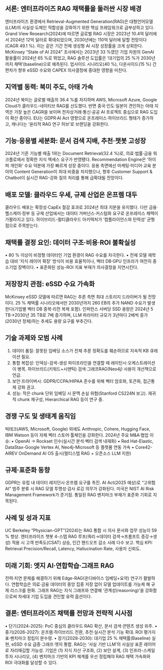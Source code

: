 ## 서론: 엔터프라이즈 RAG 채택률을 둘러싼 시장 배경
엔터프라이즈 환경에서 Retrieval-Augmented Generation(RAG)은 대형언어모델(LLM)의 사실성·도메인 적합성을 강화하기 위한 핵심 프레임워크로 급부상하고 있다. Grand View Research(2024)에 따르면 글로벌 RAG 시장은 2023년 10.4억 달러에서 2024년 12억 달러로 확대되었으며, 2030년에는 110억 달러에 달할 전망이다(CAGR 49.1 %). 이는 같은 기간 전체 생성형 AI 시장 성장률을 크게 상회한다. McKinsey “State of AI 2024” 조사에서는 2023년 33 %였던 기업 차원의 GenAI 활용률이 2024년 65 %로 뛰었고, RAG 솔루션 도입률은 ‘대기업의 25 %가 2030년까지 채택’(baseline)으로 예측된다. 업사이드 시나리오(40 %), 다운사이드(15 %) 간 편차가 향후 eSSD 수요와 CAPEX 의사결정에 중대한 영향을 미친다.

## 지역별 동력: 북미 주도, 아태 가속
2024년 북미는 글로벌 매출의 36.4 %를 차지하며 AWS, Microsoft Azure, Google Cloud가 클라우드-네이티브 RAG를 선도했다. 반면 중국·인도·일본이 견인하는 아태 지역은 가장 높은 CAGR을 보이며 전자상거래·통신·공공 AI 프로젝트 중심으로 RAG 도입이 확산 중이다. EU는 GDPR·AI Act 영향으로 온프레미스·하이브리드 형태가 증가하고, 캐나다는 ‘윤리적 RAG 연구 허브’로 브랜딩을 강화한다.

## 기능·응용별 세분화: 문서 검색 지배, 추천·챗봇 고성장
2024년 기준 기능별 매출 1위는 Document Retrieval(32.4 %)로, 의료·법률·금융 워크플로에서 정확한 지식 액세스 요구가 반영됐다. Recommendation Engine은 ‘하이퍼 개인화’ 수요 덕분에 가장 빠르게 성장 중이다. 응용 측면에선 마케팅·미디어·교육 분야의 Content Generation이 최대 비중을 차지했으나, 향후 Customer Support & Chatbot이 실시간 RAG-강화 질의 처리를 통해 급확대될 전망이다.

## 배포 모델: 클라우드 우세, 규제 산업은 온프렘 대두
클라우드 배포는 확장성·CapEx 절감 효과로 2024년 최대 지분을 유지했다. 다만 금융·헬스케어·정부 등 규제 산업에서는 데이터 거버넌스·커스텀화 요구로 온프레미스 채택이 가팔라지고 있다. 하이브리드-멀티클라우드 아키텍처가 ‘컴플라이언스와 탄력성’ 균형점으로 주목받는다.

## 채택률 결정 요인: 데이터 구조·비용·ROI 불확실성
• 80 % 이상이 비정형 데이터인 기업 환경이 RAG 수요를 자극한다.
• 전체 모델 재학습 대비 ‘지식 레이어 확장’ 방식이 비용 효율적이나, 벡터 DB·GPU 인프라가 여전히 중소기업 장벽이다.
• 표준화된 성능-ROI 지표 부재가 의사결정을 지연시킨다.

## 저장장치 관점: eSSD 수요 가속화
McKinsey eSSD 모델에 따르면 RAG는 추론 측면 최대 스토리지 드라이버가 될 전망이다. 25 % 채택률 시나리오에서만 2030년까지 260 EB의 추가 NAND 수요가 발생한다(기업별 벡터 DB 중복·리전 복제 포함). 인퍼런스 서버당 SSD 용량은 2024년 5 TB→2030년 35 TB로 7배 증가하며, LLM 파라미터 규모가 3년마다 2배씩 증가(2030년 정체)하는 추세도 용량 요구를 부추긴다.

## 기술 과제와 모범 사례
1) 데이터 품질: 잘못된 임베딩 소스가 전체 추론 정확도를 훼손하므로 지속적 KB 큐레이션 필요.
2) 통합 복잡성: 인덱싱-검색-생성 파이프라인을 연결할 때 레이턴시·오케스트레이션이 병목. 하이브리드(키워드+시맨틱) 검색·그래프RAG(Neo4j) 사용이 개선책으로 언급.
3) 보안·프라이버시: GDPR/CCPA/HIPAA 준수를 위해 벡터 암호화, 토큰화, 접근통제 강화 권고.
4) 성능: 작은 chunk 단위 임베딩 시 문맥 손실 위험(Stanford CS224N 보고). 재귀적 chunk 재구성, Hierarchical RAG 등이 연구 중.

## 경쟁 구도 및 생태계 움직임
빅테크(AWS, Microsoft, Google) 외에도 Anthropic, Cohere, Hugging Face, IBM Watson 등이 자체 벡터 스토어·툴체인을 강화한다. 2024년 주요 M&A·협업 이슈:
• OpenAI → Rockset 인수(실시간 분석·벡터 검색 내재화)
• Red Hat-Elastic, DataStax-Google Vertex AI, Neo4j-Microsoft 등 플랫폼 연동 가속
• Core42-AIREV OnDemand AI OS 출시(멀티스텝 RAG + 오픈소스 LLM 지원)

## 규제·표준화 동향
GDPR는 유럽 내 데이터 레지던시·온프렘 요구를 촉진. AI Act(2025 예상)로 “고위험 AI” 범주 분류 시 RAG 모델 투명성·감사 로깅 의무가 강화된다. 미국은 NIST AI Risk Management Framework가 준거점. 통일된 RAG 벤치마크 부재가 표준화 기회로 지목된다.

## 사례 및 성과 지표
UC Berkeley “Physician-GPT”(2024)는 RAG 통합 시 의사 문서화 업무 성능이 59 % 향상. 엔터프라이즈 챗봇 4-스텝 RAG 루프(쿼리→데이터 검색→프롬프트 증강→생성) 적용 시 고객 만족도(CSAT) 상승, 인간 핸드오프 감소 사례 다수 보고. 핵심 KPI: Retrieval Precision/Recall, Latency, Hallucination Rate, 사용자 신뢰도.

## 미래 기회: 엣지 AI·연합학습·그래프 RAG
전력·지연 문제를 해결하기 위해 Edge-RAG(온디바이스 임베딩+요약) 연구가 활발하다. 연합학습은 의료·금융 데이터의 중앙 집중 저장 없이 모델 업데이트를 가능케 해 규제 리스크를 완화. 그래프 RAG는 지식 그래프와 연결해 ‘관계성(reasoning)’을 강화함으로써 차세대 기업 도입을 견인할 유력 옵션이다.

## 결론: 엔터프라이즈 채택률 전망과 전략적 시사점
• 단기(2024-2025): PoC 중심의 클라우드 RAG 확산, 문서 검색·콘텐츠 생성 위주.
• 중기(2026-2027): 온프렘·하이브리드 전환, 추천·실시간 분석 기능 확대. ROI 평가지표·벤치마크 정립이 분수령.
• 장기(2028-2030): 대기업 25 % 채택률(Baseline) 실현, eSSD 수요 급증·그래프·엣지 통합. RAG는 ‘사실 기반 LLM’의 사실상 표준 레이어로 자리매김할 가능성.
기업은 (1) 지식 자산 구조화, (2) 보안 설계, (3) 인프라-스케일 투자 시나리오, (4) 벤치마크 기반의 KPI 체계를 우선 정립해야 RAG 채택 가속화와 ROI 극대화를 달성할 수 있다.